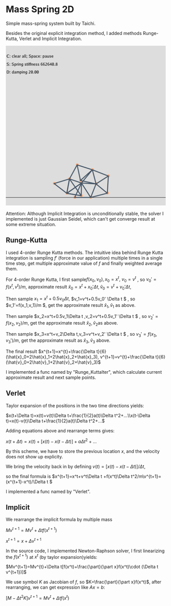 # Mass Spring 2D

Simple mass-spring system built by Taichi.

Besides the original explicit integration method, I added methods Runge-Kutta, Verlet and Implicit Integration.

![image-20200729164822348](image-20200729164822348.png)

Attention: Although Implicit Integration is unconditionally stable, the solver I implemented is just Gaussian Seidel, which can't get converge result at some extreme situation.

## Runge-Kutta

I used 4-order Runge Kutta methods. The intuitive idea behind Runge Kutta integration is sampling $f'$ (force in our application) multiple times in a single time step, get multiple approximate value of $f$ and finally weighted average them. 

For 4-order Runge Kutta, I first sample$f(x_0,v_0), x_0=x^t,$ $v_0=v^t$ , so $v_0'=f(x^t,v^t)/m$, approximate result $\hat{x}_0=x^t+x_0'\Delta t, \hat{v}_0=v^t+v_0'\Delta t$,

Then sample $x_1=x^t+0.5v_0\Delta t,$ $v_1=v^t+0.5v_0' \Delta t $ , so $v_1'=f(x_1,v_1)/m $, get the approximate result $\hat{x}_1,\hat{v}_1$ as above.

Then sample $x_2=x^t+0.5v_1\Delta t ,v_2=v^t+0.5v_1' \Delta t $ , so $v_2'=f(x_2,v_2)/m$,  get the approximate result $\hat{x}_2,\hat{v}_2$as  above.

Then sample $x_3=x^t+v_2\Delta t,v_3=v^t+v_2' \Delta t $ , so $v_3'=f(x_3,v_3')/m$, get the approximate result as $\hat{x}_3,\hat{v}_3$ above.

The final result $x^{t+1}=x^{t}+\frac{\Delta t}{6}(\hat{x}_0+2\hat{x}_1+2\hat{x}_2+\hat{x}_3), v^{t+1}=v^{t}+\frac{\Delta t}{6}(\hat{v}_0+2\hat{v}_1+2\hat{v}_2+\hat{v}_3)$

I implemented a func named by "Runge_KuttaIter", which calculate current approximate result and next sample points.

## Verlet

Taylor expansion of the positions in the two time directions yields:

$x(t+\Delta t)=x(t)+v(t)\Delta t+\frac{1}{2}a(t)\Delta t^2+...\\x(t-\Delta t)=x(t)-v(t)\Delta t+\frac{1}{2}a(t)\Delta t^2+...$

Adding equations above and rearrange terms gives:

$x(t+\Delta t)=x(t)+[x(t)-x(t-\Delta t)]+a\Delta t^2+...$

By this scheme,  we have to store the previous location $x$, and the velocity does not show up explicity. 

We bring the velocity back in by defining $v(t)=[x(t)-x(t-\Delta t)]/\Delta t$,

so the final formula is
$x^{t+1}=x^t+v^t\Delta t +f(x^t)\Delta t^2/m\\v^{t+1}=(x^{t+1}-x^t)/\Delta t $

I implemented a func named by "Verlet".

## Implicit

We rearrange the implicit formula by multiple mass

$Mv^{t+1}=Mv^t+\Delta t f(x^{t+1})$

$x^{t+1}=x+\Delta v^{t+1}$

In the source code, I implemented Newton-Raphson solver, I first linearizing the $f(x^{t+1})$ at $x^t$ (by taylor expansion)yields:

$Mv^{t+1}=Mv^{t}+\Delta t[f(x^t)+\frac{\part}{\part x}f(x^t)\cdot (\Delta t v^{t+1})]$

We use symbol $K$ as Jacobian of $f$, so $K=\frac{\part}{\part x}f(x^t)$, after rearranging, we can get expression like $Ax=b$:

$[M-\Delta t^2 K]v^{t+1}=Mv^t+\Delta tf(x^t)$

